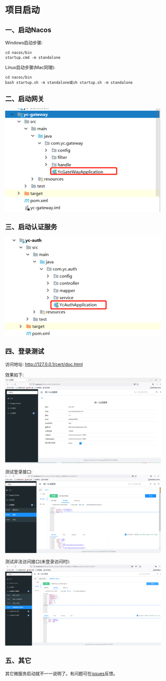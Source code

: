 # 项目启动

## 一、启动Nacos
Windows启动步骤:
```
cd nacos/bin
startup.cmd -m standalone

```

Linux启动步骤(Mac同理):
```
cd nacos/bin
bash startup.sh -m standalone或sh startup.sh -m standalone

```

## 二、启动网关
![图一](run/gateway.png)

## 三、启动认证服务
![图二](run/auth.png)

## 四、登录测试
访问地址:
http://127.0.0.1/cert/doc.html

效果如下:
![图三](run/01.png)

测试登录接口:
![图四](run/02.png)

测试非法访问接口(未登录访问时):
![图四](run/03.png)

## 五、其它
其它微服务启动就不一一说明了。有问题可在[issues](https://github.com/developers-youcong/yc-framework/issues)反馈。

